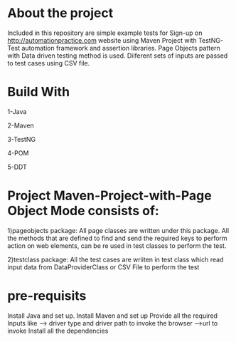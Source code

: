 # About the project
Included in this repository are simple example tests for Sign-up on http://automationpractice.com website using Maven Project with TestNG-Test automation framework and assertion libraries. Page Objects pattern with Data driven testing method is used. Diiferent sets of inputs are passed to test cases using CSV file.

# Build With
1-Java

2-Maven

3-TestNG

4-POM

5-DDT

# Project Maven-Project-with-Page Object Mode consists of:
1)pageobjects package: All page classes are written under this package. All the methods that are defined to find and send the required keys to perform action on web elements, can be re used in test classes to perform the test.

2)testclass package: All the test cases are wriiten in test class which read input data from DataProviderClass or CSV File to perform the test

# pre-requisits
Install Java and set up. Install Maven and set up Provide all the required Inputs like --> driver type and driver path to invoke the browser -->url to invoke Install all the dependencies


